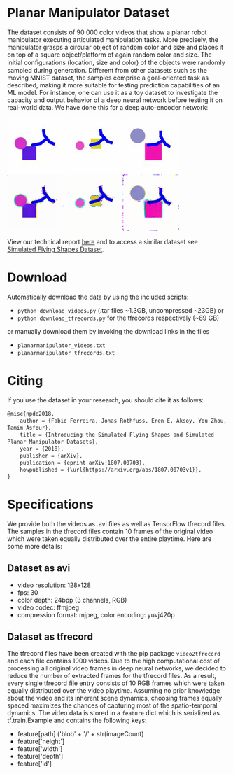 # Planar Manipulator Dataset
The dataset consists of 90 000 color videos that show a planar robot manipulator executing articulated manipulation tasks. More precisely, the manipulator grasps a circular object of random color and size and places it on top of a square object/platform of again random color and size.
The initial conﬁgurations (location, size and color) of the objects were randomly sampled during generation. Different from other datasets such as the moving MNIST dataset, the samples comprise a goal-oriented task as described, making it more suitable for testing prediction capabilities of an ML model. For instance, one can use it as a toy dataset to investigate the capacity and output behavior of a deep neural network before testing it on real-world data. We have done this for a deep auto-encoder network:

![Example 1](/examples/orig1.gif)
![Example 2](/examples/orig2.gif)
![Example 1](/examples/orig3.gif)  
![Example 1 generated](/examples/gen1.gif)
![Example 2 generated](/examples/gen2.gif)
![Example 3 generated](/examples/gen3.gif)

View our technical report [here](https://arxiv.org/abs/1807.00703) and to access a similar dataset see [Simulated Flying Shapes Dataset](https://github.com/ferreirafabio/FlyingShapesDataset).

# Download
Automatically download the data by using the included scripts:
- ```python download_videos.py``` (.tar files ~1.3GB, uncompressed ~23GB) or 
- ```python download_tfrecords.py``` for the tfrecords respectively (~89 GB)

or manually download them by invoking the download links in the files
- ```planarmanipulator_videos.txt```
- ```planarmanipulator_tfrecords.txt```

# Citing
If you use the dataset in your research, you should cite it as follows:

```
@misc{npde2018,
    author = {Fabio Ferreira, Jonas Rothfuss, Eren E. Aksoy, You Zhou, Tamim Asfour},
    title = {Introducing the Simulated Flying Shapes and Simulated Planar Manipulator Datasets},
    year = {2018},
    publisher = {arXiv},
    publication = {eprint arXiv:1807.00703},
    howpublished = {\url{https://arxiv.org/abs/1807.00703v1}},
}
```
# Specifications
We provide both the videos as .avi files as well as TensorFlow tfrecord files. The samples in the tfrecord files contain 10 frames of the original video which were taken equally distributed over the entire playtime. Here are some more details:
## Dataset as avi
- video resolution: 128x128
- fps: 30
- color depth: 24bpp (3 channels, RGB)
- video codec: ffmjpeg
- compression format: mjpeg, color encoding: yuvj420p

## Dataset as tfrecord
The tfrecord files have been created with the pip package ```video2tfrecord``` and each file contains 1000 videos. Due to the high computational cost of processing all original video frames in deep neural networks, we decided to reduce the number of extracted frames for the tfrecord files. As a result, every single tfrecord file entry consists of 10 RGB frames which were taken equally distributed over the video playtime. Assuming no prior knowledge about the video and its inherent scene dynamics, choosing frames equally spaced maximizes the chances of capturing most of the spatio-temporal dynamics. The video data is stored in a ```feature``` dict which is serialized as tf.train.Example and contains the following keys:
- feature[path] ('blob' + '/' + str(imageCount)
- feature['height']
- feature['width']
- feature['depth']
- feature['id']

